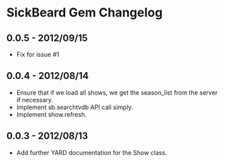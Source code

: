 # SickBeard Gem Changelog

## 0.0.5 - 2012/09/15

 * Fix for issue #1

## 0.0.4 - 2012/08/14

* Ensure that if we load all shows, we get the season_list from the server if
  necessary.
* Implement sb.searchtvdb API call simply.
* Implement show.refresh.

## 0.0.3 - 2012/08/13
* Add further YARD documentation for the Show class.
